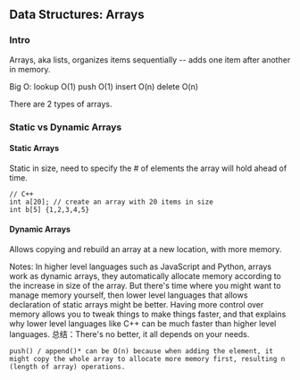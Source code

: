 ## Data Structures: Arrays

### Intro

Arrays, aka lists, organizes items sequentially -- adds one item after another in memory.

Big O:
lookup O(1)
push O(1)
insert O(n)
delete O(n)

There are 2 types of arrays.

### Static vs Dynamic Arrays

#### Static Arrays

Static in size, need to specify the # of elements the array will hold ahead of time.

```
// C++
int a[20]; // create an array with 20 items in size
int b[5] {1,2,3,4,5}
```

#### Dynamic Arrays

Allows copying and rebuild an array at a new location, with more memory.

Notes: In higher level languages such as JavaScript and Python, arrays work as dynamic arrays, they automatically allocate memory according to the increase in size of the array.
But there's time where you might want to manage memory yourself, then lower level languages that allows declaration of static arrays might be better.
Having more control over memory allows you to tweak things to make things faster, and that explains why lower level languages like C++ can be much faster than higher level languages.
总结：There's no better, it all depends on your needs.

```
push() / append()* can be O(n) because when adding the element, it might copy the whole array to allocate more memory first, resulting n (length of array) operations.
```
